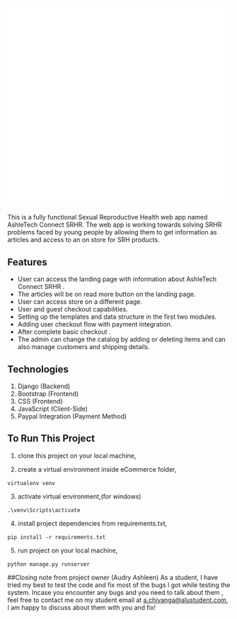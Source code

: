 
![alt text](/project/static/images/ashletech-connect-high-resolution-logo-white-transparent.png)

This is a fully functional Sexual Reproductive Health  web app  named AshleTech Connect SRHR. The web app is working towards solving SRHR problems faced by young people by allowing them to get information as articles and access to an on store for SRH products.

## Features
- User can access the landing page with information about AshleTech Connect SRHR .
- The articles will be on read more button on the landing page.
- User can access store on a different page.
- User and guest checkout capabilities.
- Setting up the templates and data structure in the first two modules.
- Adding user checkout flow with payment integration.
- After complete basic checkout .
- The admin can change the catalog by adding or deleting items and can also manage customers and shipping details.

## Technologies
1. Django (Backend)
2. Bootstrap (Frontend)
3. CSS (Frontend)
4. JavaScript (Client-Side)
5. Paypal Integration (Payment Method)



## To Run This Project
1. clone this project on your local machine,

2. create a virtual environment inside eCommerce folder,
```
virtualenv venv
```
3. activate virtual environment,(for windows)
```
.\venv\Scripts\activate 
```
4. install project dependencies from requirements.txt,
```
pip install -r requirements.txt
```
5. run project on your local machine,
```
python manage.py runserver
```



##Closing note from project owner (Audry Ashleen)
As a student, I have tried my best to test the code and fix most of the bugs l got while testing the system. Incase you encounter any bugs and you need to talk about them , feel free to contact me on my student email at a.chivanga@alustudent.com, I am happy to discuss about them with you and fix!
